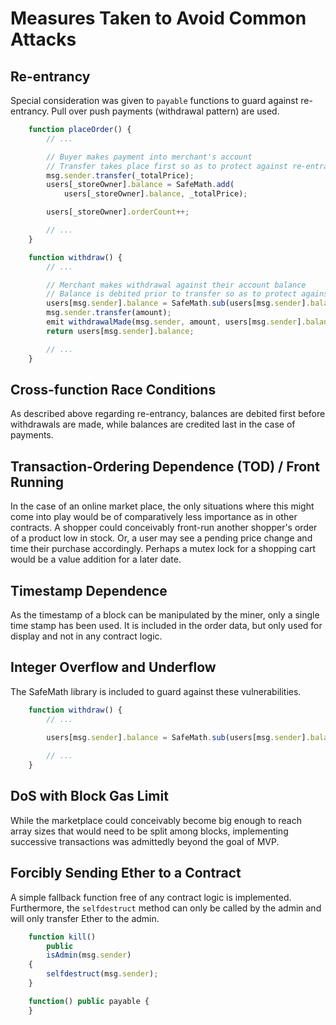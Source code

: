 # Measures Taken to Avoid Common Attacks


## Re-entrancy

Special consideration was given to `payable` functions to guard against re-entrancy. Pull over push payments (withdrawal pattern) are used.  

```javascript
    function placeOrder() {
        // ...

        // Buyer makes payment into merchant's account
        // Transfer takes place first so as to protect against re-entrancy
        msg.sender.transfer(_totalPrice);
        users[_storeOwner].balance = SafeMath.add(
            users[_storeOwner].balance, _totalPrice);

        users[_storeOwner].orderCount++;

        // ...
    }

    function withdraw() {
        // ...

        // Merchant makes withdrawal against their account balance
        // Balance is debited prior to transfer so as to protect against re-entrancy
        users[msg.sender].balance = SafeMath.sub(users[msg.sender].balance, amount);
        msg.sender.transfer(amount);
        emit withdrawalMade(msg.sender, amount, users[msg.sender].balance);
        return users[msg.sender].balance;

        // ...
    }
```


## Cross-function Race Conditions

As described above regarding re-entrancy, balances are debited first before withdrawals are made, while balances are credited last in the case of payments.


## Transaction-Ordering Dependence (TOD) / Front Running

In the case of an online market place, the only situations where this might come into play would be of comparatively less importance as in other contracts.  A shopper could conceivably front-run another shopper's order of a product low in stock.  Or, a user may see a pending price change and time their purchase accordingly. Perhaps a mutex lock for a shopping cart would be a value addition for a later date. 


## Timestamp Dependence

As the timestamp of a block can be manipulated by the miner, only a single time stamp has been used. It is included in the order data, but only used for display and not in any contract logic.


## Integer Overflow and Underflow

The SafeMath library is included to guard against these vulnerabilities.

```javascript
    function withdraw() { 
        // ...

        users[msg.sender].balance = SafeMath.sub(users[msg.sender].balance, amount);
        
        // ...
    }
```


## DoS with Block Gas Limit

While the marketplace could conceivably become big enough to reach array sizes that would need to be split among blocks, implementing successive transactions was admittedly beyond the goal of MVP.


## Forcibly Sending Ether to a Contract

A simple fallback function free of any contract logic is implemented. Furthermore, the `selfdestruct` method can only be called by the admin and will only transfer Ether to the admin.

```javascript
    function kill() 
        public
        isAdmin(msg.sender)
    {
        selfdestruct(msg.sender);
    }

    function() public payable {
    }
```
